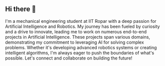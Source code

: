 ## Hi there 👋
I'm a mechanical engineering student at IIT Ropar with a deep passion for Artificial Intelligence and Robotics. My journey has been fueled by curiosity and a drive to innovate, leading me to work on numerous end-to-end projects in Artificial Intelligence. These projects span various domains, demonstrating my commitment to leveraging AI for solving complex problems. Whether it's developing advanced robotics systems or creating intelligent algorithms, I'm always eager to push the boundaries of what's possible. Let's connect and collaborate on building the future!

<!--
**Rahul-Yadav-Github/Rahul-Yadav-Github** is a ✨ _special_ ✨ repository because its `README.md` (this file) appears on your GitHub profile.

Here are some ideas to get you started:

- 🔭 I’m currently working on ...
- 🌱 I’m currently learning ...
- 👯 I’m looking to collaborate on ...
- 🤔 I’m looking for help with ...
- 💬 Ask me about ...
- 📫 How to reach me: ...
- 😄 Pronouns: ...
- ⚡ Fun fact: ...
-->
